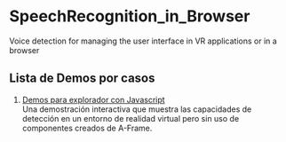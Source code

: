 # SpeechRecognition_in_Browser
 Voice detection for managing the user interface in VR applications or in a browser
 
## Lista de Demos por casos

1. [Demos para explorador con Javascript](https://r4cc00n.github.io/SpeechRecognition_in_Browser/SpeechRecognition_JS)  
   Una demostración interactiva que muestra las capacidades de detección en un entorno de realidad virtual pero sin uso de componentes creados de A-Frame.
